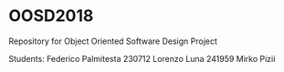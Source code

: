 # OOSD2018
Repository for Object Oriented Software Design Project

Students:
Federico Palmitesta 230712
Lorenzo Luna 241959
Mirko Pizii
